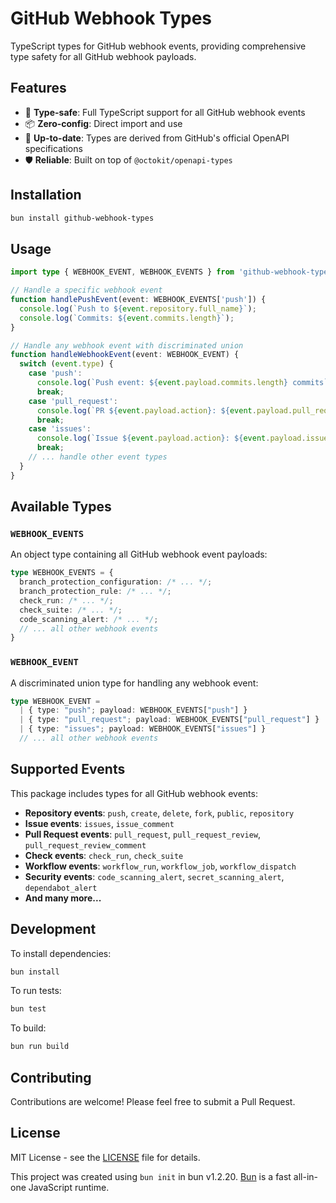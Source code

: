 # GitHub Webhook Types

TypeScript types for GitHub webhook events, providing comprehensive type safety for all GitHub webhook payloads.

## Features

- 🎯 **Type-safe**: Full TypeScript support for all GitHub webhook events
- 📦 **Zero-config**: Direct import and use
- 🔄 **Up-to-date**: Types are derived from GitHub's official OpenAPI specifications
- 🛡️ **Reliable**: Built on top of `@octokit/openapi-types`

## Installation

```bash
bun install github-webhook-types
```

## Usage

```typescript
import type { WEBHOOK_EVENT, WEBHOOK_EVENTS } from 'github-webhook-types';

// Handle a specific webhook event
function handlePushEvent(event: WEBHOOK_EVENTS['push']) {
  console.log(`Push to ${event.repository.full_name}`);
  console.log(`Commits: ${event.commits.length}`);
}

// Handle any webhook event with discriminated union
function handleWebhookEvent(event: WEBHOOK_EVENT) {
  switch (event.type) {
    case 'push':
      console.log(`Push event: ${event.payload.commits.length} commits`);
      break;
    case 'pull_request':
      console.log(`PR ${event.payload.action}: ${event.payload.pull_request.title}`);
      break;
    case 'issues':
      console.log(`Issue ${event.payload.action}: ${event.payload.issue.title}`);
      break;
    // ... handle other event types
  }
}
```

## Available Types

### `WEBHOOK_EVENTS`
An object type containing all GitHub webhook event payloads:

```typescript
type WEBHOOK_EVENTS = {
  branch_protection_configuration: /* ... */;
  branch_protection_rule: /* ... */;
  check_run: /* ... */;
  check_suite: /* ... */;
  code_scanning_alert: /* ... */;
  // ... all other webhook events
}
```

### `WEBHOOK_EVENT`
A discriminated union type for handling any webhook event:

```typescript
type WEBHOOK_EVENT = 
  | { type: "push"; payload: WEBHOOK_EVENTS["push"] }
  | { type: "pull_request"; payload: WEBHOOK_EVENTS["pull_request"] }
  | { type: "issues"; payload: WEBHOOK_EVENTS["issues"] }
  // ... all other webhook events
```

## Supported Events

This package includes types for all GitHub webhook events:

- **Repository events**: `push`, `create`, `delete`, `fork`, `public`, `repository`
- **Issue events**: `issues`, `issue_comment`
- **Pull Request events**: `pull_request`, `pull_request_review`, `pull_request_review_comment`
- **Check events**: `check_run`, `check_suite`
- **Workflow events**: `workflow_run`, `workflow_job`, `workflow_dispatch`
- **Security events**: `code_scanning_alert`, `secret_scanning_alert`, `dependabot_alert`
- **And many more...**

## Development

To install dependencies:

```bash
bun install
```

To run tests:

```bash
bun test
```

To build:

```bash
bun run build
```

## Contributing

Contributions are welcome! Please feel free to submit a Pull Request.

## License

MIT License - see the [LICENSE](LICENSE) file for details.

This project was created using `bun init` in bun v1.2.20. [Bun](https://bun.com) is a fast all-in-one JavaScript runtime.
